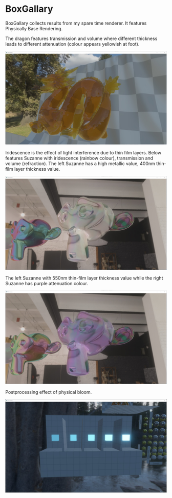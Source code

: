 # BoxGallary
 BoxGallary collects results from my spare time renderer. It features Physically Base Rendering.

The dragon features transmission and volume where different thickness leads to different attenuation (colour appears yellowish at foot).

![Dragon with attenuation](images/attenuation_dragon.jpg)

Iridescence is the effect of light interference due to thin film layers. Below features Suzanne with iridescence (rainbow colour), transmission and volume (refraction). The left Suzanne has a high metallic value, 400nm thin-film layer thickness value. 

![iridescene](images/iridescene_400.jpg)

The left Suzanne with 550nm thin-film layer thickness value while the right Suzanne has purple attenuation colour. 

![iridescene_550](images/iridescene_550.jpg)

Postprocessing effect of physical bloom. 

![bloom](images/bloom.jpg)
